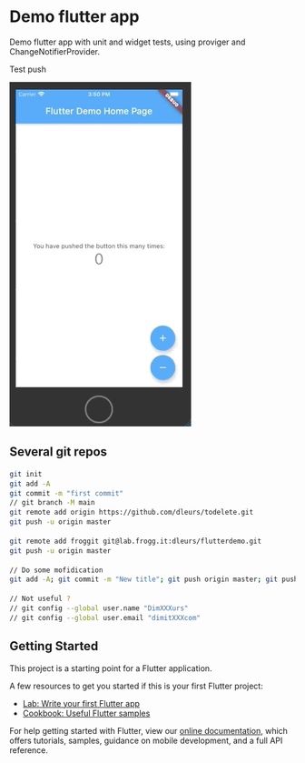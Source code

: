 # Demo flutter app

Demo flutter app with unit and widget tests, using proviger and ChangeNotifierProvider.

Test push

![Demo app](/assets/demo-app.gif)

## Several git repos
```bash
git init
git add -A
git commit -m "first commit"
// git branch -M main
git remote add origin https://github.com/dleurs/todelete.git
git push -u origin master

git remote add froggit git@lab.frogg.it:dleurs/flutterdemo.git
git push -u origin master

// Do some mofidication
git add -A; git commit -m "New title"; git push origin master; git push froggit master; 

// Not useful ?
// git config --global user.name "DimXXXurs"
// git config --global user.email "dimitXXXcom"
```
## Getting Started

This project is a starting point for a Flutter application.

A few resources to get you started if this is your first Flutter project:

- [Lab: Write your first Flutter app](https://flutter.dev/docs/get-started/codelab)
- [Cookbook: Useful Flutter samples](https://flutter.dev/docs/cookbook)

For help getting started with Flutter, view our
[online documentation](https://flutter.dev/docs), which offers tutorials,
samples, guidance on mobile development, and a full API reference.

